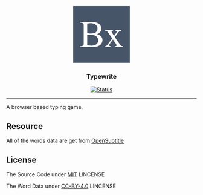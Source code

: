 <p align="center">
  <a href="" rel="noopener">
 <img width=150px height=150px src="https://raw.githubusercontent.com/Nemure231/typewrite/main/public/logo.png?token=GHSAT0AAAAAABVFLJ24AFNFET4XZUIPJG3IYVM4DAA" alt="Typewrite"></a>
</p>

<h3 align="center">Typewrite</h3>

<div align="center">

[![Status](https://img.shields.io/badge/status-active-success.svg)]()
</div>

---
<p align="justify">
   A browser based typing game.
</p>

## Resource

All of the words data are get from <a href="http://opus.nlpl.eu/OpenSubtitles2018.php">OpenSubtitle</a>

## License

The Source Code under <a href="https://github.com/Nemure231/typewrite/blob/main/LICENSE">MIT</a> LINCENSE

The Word Data under <a href="https://github.com/Nemure231/typewrite/blob/main/data/LICENSE">CC-BY-4.0</a> LINCENSE